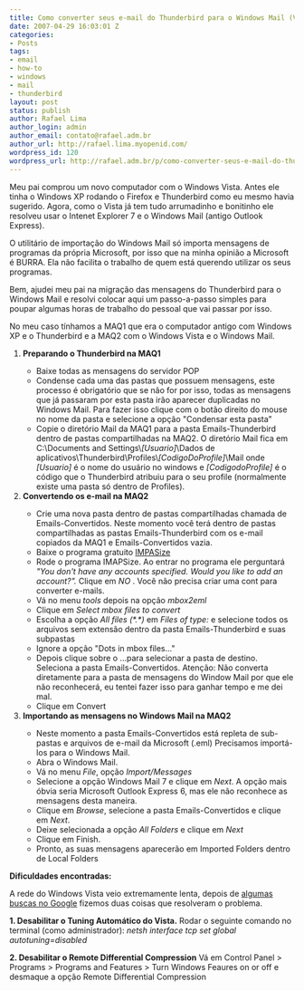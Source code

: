 ```yaml
---
title: Como converter seus e-mail do Thunderbird para o Windows Mail (Vista)
date: 2007-04-29 16:03:01 Z
categories:
- Posts
tags:
- email
- how-to
- windows
- mail
- thunderbird
layout: post
status: publish
author: Rafael Lima
author_login: admin
author_email: contato@rafael.adm.br
author_url: http://rafael.lima.myopenid.com/
wordpress_id: 120
wordpress_url: http://rafael.adm.br/p/como-converter-seus-e-mail-do-thunderbird-para-o-windows-mail-vista/
---
```


Meu pai comprou um novo computador com o Windows Vista. Antes ele tinha o Windows XP rodando o Firefox e Thunderbird como eu mesmo havia sugerido. Agora, como o Vista j&aacute; tem tudo arrumadinho e bonitinho ele resolveu usar o Intenet Explorer 7 e o Windows Mail (antigo Outlook Express).

O utilit&aacute;rio de importa&ccedil;&atilde;o do Windows Mail s&oacute; importa mensagens de programas da pr&oacute;pria Microsoft, por isso que na minha opini&atilde;o a Microsoft &eacute; BURRA. Ela n&atilde;o facilita o trabalho de quem est&aacute; querendo utilizar os seus programas.

Bem, ajudei meu pai na migra&ccedil;&atilde;o das mensagens do Thunderbird para o Windows Mail e resolvi colocar aqui um passo-a-passo simples para poupar algumas horas de trabalho do pessoal que vai passar por isso.

No meu caso t&iacute;nhamos a MAQ1 que era o computador antigo com Windows XP e o Thunderbird e a MAQ2 com o Windows Vista e o Windows Mail.

<ol>
	<li><strong>Preparando o Thunderbird na MAQ1</strong></li>
	<ul>
		<li>Baixe todas as mensagens do servidor POP</li>
		<li>Condense cada uma das pastas que possuem mensagens, este processo &eacute; obrigat&oacute;rio que se n&atilde;o for por isso, todas as mensagens que j&aacute; passaram por esta pasta ir&atilde;o aparecer duplicadas no Windows Mail. Para fazer isso clique com o bot&atilde;o direito do mouse no nome da pasta e selecione a op&ccedil;&atilde;o "Condensar esta pasta"</li>
		<li>Copie o diret&oacute;rio Mail da MAQ1 para a pasta Emails-Thunderbird dentro de pastas compartilhadas na MAQ2. O diret&oacute;rio Mail fica em C:\Documents and Settings\<em>[Usuario]</em>\Dados de aplicativos\Thunderbird\Profiles\<em>[CodigoDoProfile]</em>\Mail onde <em>[Usuario]</em> &eacute; o nome do usu&aacute;rio no windows e <em>[CodigodoProfile]</em> &eacute; o c&oacute;digo que o Thunderbird atribuiu para o seu profile (normalmente existe uma pasta s&oacute; dentro de Profiles).</li>
	</ul>
	<li><strong>Convertendo os e-mail na MAQ2</strong></li>
	<ul>
		<li>Crie uma nova pasta dentro de pastas compartilhadas chamada de Emails-Convertidos. Neste momento voc&ecirc; ter&aacute; dentro de pastas compartilhadas as pastas Emails-Thunderbird com os e-mail copiados da MAQ1 e Emails-Convertidos vazia.</li>
		<li>Baixe o programa gratuito <a href="http://www.broobles.com/imapsize/">IMPASize</a></li>
		<li>Rode o programa IMAPSize. Ao entrar no programa ele perguntar&aacute; <em>"You don't have any accounts specified. Would you like to add an account?". </em>Clique em <em>NO</em>
. Voc&ecirc; n&atilde;o precisa criar uma cont para converter e-mails.</li>
		<li>V&aacute; no menu <em>tools</em> depois na op&ccedil;&atilde;o <em>mbox2eml</em></li>
		<li>Clique em <em>Select mbox files to convert</em></li>
		<li>Escolha a op&ccedil;&atilde;o <em>All files (*.*)</em> em <em>Files of type:</em> e selecione todos os arquivos sem extens&atilde;o dentro da pasta Emails-Thunderbird e suas subpastas</li>
		<li>Ignore a op&ccedil;&atilde;o "Dots in mbox files..."</li>
		<li>Depois clique sobre o ...para selecionar a pasta de destino. Seleciona a pasta Emails-Convertidos. Aten&ccedil;&atilde;o: N&atilde;o converta diretamente para a pasta de mensagens do Window Mail por que ele n&atilde;o reconhecer&aacute;, eu tentei fazer isso para ganhar tempo e me dei mal.</li>
		<li>Clique em Convert</li>
	</ul>
	<li><strong>Importando as mensagens no Windows Mail na MAQ2</strong></li>
	<ul>
		<li>Neste momento a pasta Emails-Convertidos est&aacute; repleta de sub-pastas e arquivos de e-mail da Microsoft (.eml) Precisamos import&aacute;-los para o Windows Mail.</li>
		<li>Abra o Windows Mail.</li>
		<li>V&aacute; no menu <em>File</em>, op&ccedil;&atilde;o <em>Import/Messages</em></li>
		<li>Selecione a op&ccedil;&atilde;o Windows Mail 7 e clique em <em>Next</em>. A op&ccedil;&atilde;o mais &oacute;bvia seria Microsoft Outlook Express 6, mas ele n&atilde;o reconhece as mensagens desta maneira.</li>
		<li>Clique em <em>Browse</em>, selecione a pasta Emails-Convertidos e clique em <em>Next</em>.</li>
		<li>Deixe selecionada a op&ccedil;&atilde;o <em>All Folders</em> e clique em <em>Next</em></li>
		<li>Clique em Finish.</li>
		<li>Pronto, as suas mensagens aparecer&atilde;o em Imported Folders dentro de Local Folders</li>
	</ul>
</ol>

<strong>Dificuldades encontradas:</strong>

A rede do Windows Vista veio extremamente lenta, depois de <a href="http://www.google.com/search?q=windows+vista+slow+network&ie=utf-8&oe=utf-8&rls=org.mozilla:pt-BR:official&client=firefox-a">algumas buscas no Google</a> fizemos duas coisas que resolveram o problema.

<strong>1. Desabilitar o Tuning Autom&aacute;tico do Vista.</strong>
Rodar o seguinte comando no terminal (como administrador):
<em>netsh interface tcp set global autotuning=disabled</em>

<strong>2. Desabilitar o Remote Differential Compression</strong>
V&aacute; em Control Panel > Programs > Programs and Features > Turn Windows Feaures on or off  e desmaque a op&ccedil;&atilde;o Remote Differential Compression
